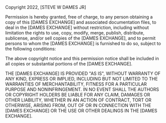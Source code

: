 Copyright 2022, [STEVE W DAMES JR]

Permission is hereby granted, free of charge, to any person obtaining a copy of this [DAMES EXCHANGE] and associated documentation files, to deal in the [DAMES EXCHANGE] without restriction, including without limitation the rights to use, copy, modify, merge, publish, distribute, sublicense, and/or sell copies of the [DAMES EXCHANGE], and to permit persons to whom the [DAMES EXCHANGE] is furnished to do so, subject to the following conditions:

The above copyright notice and this permission notice shall be included in all copies or substantial portions of the [DAMES EXCHANGE].

THE [DAMES EXCHANGE] IS PROVIDED "AS IS", WITHOUT WARRANTY OF ANY KIND, EXPRESS OR IMPLIED, INCLUDING BUT NOT LIMITED TO THE WARRANTIES OF MERCHANTABILITY, FITNESS FOR A PARTICULAR PURPOSE AND NONINFRINGEMENT. IN NO EVENT SHALL THE AUTHORS OR COPYRIGHT HOLDERS BE LIABLE FOR ANY CLAIM, DAMAGES OR OTHER LIABILITY, WHETHER IN AN ACTION OF CONTRACT, TORT OR OTHERWISE, ARISING FROM, OUT OF OR IN CONNECTION WITH THE [DAMES EXCHANGE] OR THE USE OR OTHER DEALINGS IN THE [DAMES EXCHANGE].